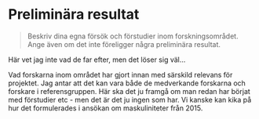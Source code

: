 # Preliminära resultat

> Beskriv dina egna försök och förstudier inom forskningsområdet. Ange även om det inte föreligger några preliminära resultat.

Här vet jag inte vad de far efter, men det löser sig väl...

Vad forskarna inom området har gjort innan med särskild relevans för projektet. Jag antar att det kan vara både de medverkande forskarna och forskare i referensgruppen. Här ska det ju framgå om man redan har börjat med förstudier etc - men det är det ju ingen som har. Vi kanske kan kika på hur det formulerades i ansökan om maskuliniteter från 2015. 
